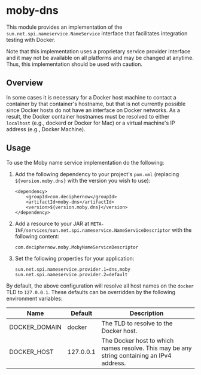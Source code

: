 # moby-dns

This module provides an implementation of the `sun.net.spi.nameservice.NameService` interface that facilitates integration testing with Docker.

Note that this implementation uses a proprietary service provider interface and it may not be available on all platforms and may be changed at anytime.  Thus, this implementation should be used with caution.
 
## Overview

In some cases it is necessary for a Docker host machine to contact a container by that container's hostname, but that is not currently possible since Docker hosts do not have an interface on Docker networks. As a result, the Docker container hostnames must be resolved to either `localhost` (e.g., dockerd or Docker for Mac) or a virtual machine's IP address (e.g., Docker Machine).

## Usage

To use the Moby name service implementation do the following:

1. Add the following dependency to your project's `pom.xml` (replacing `${version.moby.dns}` with the version you wish to use):

    ```
    <dependency>
        <groupId>com.deciphernow</groupId>
        <artifactId>moby-dns</artifactId>
        <version>${version.moby.dns}</version>
    </dependency>
    ```

1. Add a resource to your JAR at `META-INF/services/sun.net.spi.nameservice.NameServiceDescriptor` with the following content:

    ```
    com.deciphernow.moby.MobyNameServiceDescriptor
    ```

1. Set the following properties for your application:

    ```
    sun.net.spi.nameservice.provider.1=dns,moby
    sun.net.spi.nameservice.provider.2=default
    ```

By default, the above configuration will resolve all host names on the `docker` TLD to `127.0.0.1`. These defaults can be overridden by the following environment variables:

| Name          | Default   | Description                                                                                |
|---------------|-----------|--------------------------------------------------------------------------------------------|
| DOCKER_DOMAIN | docker    | The TLD to resolve to the Docker host.                                                     |
| DOCKER_HOST   | 127.0.0.1 | The Docker host to which names resolve. This may be any string containing an IPv4 address. |
